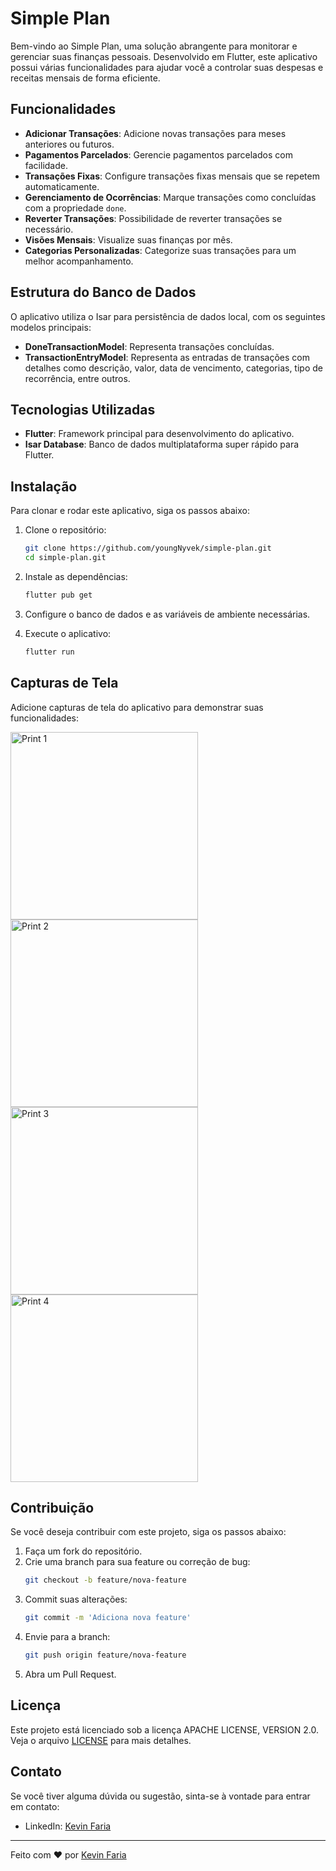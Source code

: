 
# Simple Plan

Bem-vindo ao Simple Plan, uma solução abrangente para monitorar e gerenciar suas finanças pessoais. Desenvolvido em Flutter, este aplicativo possui várias funcionalidades para ajudar você a controlar suas despesas e receitas mensais de forma eficiente.

## Funcionalidades

- **Adicionar Transações**: Adicione novas transações para meses anteriores ou futuros.
- **Pagamentos Parcelados**: Gerencie pagamentos parcelados com facilidade.
- **Transações Fixas**: Configure transações fixas mensais que se repetem automaticamente.
- **Gerenciamento de Ocorrências**: Marque transações como concluídas com a propriedade `done`.
- **Reverter Transações**: Possibilidade de reverter transações se necessário.
- **Visões Mensais**: Visualize suas finanças por mês.
- **Categorias Personalizadas**: Categorize suas transações para um melhor acompanhamento.

## Estrutura do Banco de Dados

O aplicativo utiliza o Isar para persistência de dados local, com os seguintes modelos principais:

- **DoneTransactionModel**: Representa transações concluídas.
- **TransactionEntryModel**: Representa as entradas de transações com detalhes como descrição, valor, data de vencimento, categorias, tipo de recorrência, entre outros.

## Tecnologias Utilizadas

- **Flutter**: Framework principal para desenvolvimento do aplicativo. 
- **Isar Database**: Banco de dados multiplataforma super rápido para Flutter.

## Instalação

Para clonar e rodar este aplicativo, siga os passos abaixo:

1. Clone o repositório:
    ```sh
    git clone https://github.com/youngNyvek/simple-plan.git
    cd simple-plan.git
    ```

2. Instale as dependências:
    ```sh
    flutter pub get
    ```

3. Configure o banco de dados e as variáveis de ambiente necessárias.

4. Execute o aplicativo:
    ```sh
    flutter run
    ```

## Capturas de Tela

Adicione capturas de tela do aplicativo para demonstrar suas funcionalidades:

<img src="images/mockup1.png" alt="Print 1" width="300"/>
<img src="images/mockup2.png" alt="Print 2" width="300"/>
<img src="images/mockup3.png" alt="Print 3" width="300"/>
<img src="images/mockup4.png" alt="Print 4" width="300"/>

## Contribuição

Se você deseja contribuir com este projeto, siga os passos abaixo:

1. Faça um fork do repositório.
2. Crie uma branch para sua feature ou correção de bug:
    ```sh
    git checkout -b feature/nova-feature
    ```
3. Commit suas alterações:
    ```sh
    git commit -m 'Adiciona nova feature'
    ```
4. Envie para a branch:
    ```sh
    git push origin feature/nova-feature
    ```
5. Abra um Pull Request.

## Licença

Este projeto está licenciado sob a licença APACHE LICENSE, VERSION 2.0. Veja o arquivo [LICENSE](LICENSE) para mais detalhes.

## Contato

Se você tiver alguma dúvida ou sugestão, sinta-se à vontade para entrar em contato:
- LinkedIn: [Kevin Faria](https://www.linkedin.com/in/kevin-faria221/)

---

Feito com ❤️ por [Kevin Faria](https://github.com/youngNyvek)
